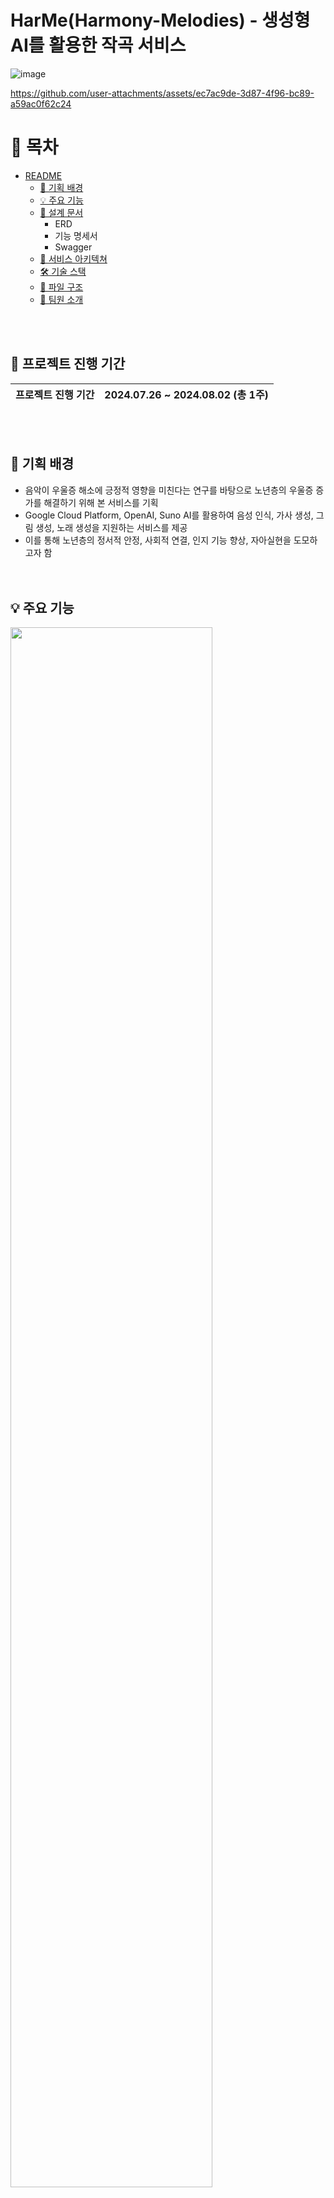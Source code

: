 # HarMe(Harmony-Melodies) - 생성형 AI를 활용한 작곡 서비스

![image](https://github.com/user-attachments/assets/1c1de10c-a6b3-403f-8e70-d4e952830d67)

https://github.com/user-attachments/assets/ec7ac9de-3d87-4f96-bc89-a59ac0f62c24

# 📌 목차

- [README](#readme)
  - [🤔 기획 배경](#-기획-배경)
  - [💡 주요 기능](#-주요-기능)
  - [📝 설계 문서](#-설계-문서)
    - ERD
    - 기능 명세서
    - Swagger
  - [🚧 서비스 아키텍쳐](#-서비스-아키텍쳐)
  - [🛠 기술 스택](#-기술-스택)
  - [📂 파일 구조](#-파일-구조)
  - [🐰 팀원 소개](#-팀원-소개)

<br>
<br>

## 📅 프로젝트 진행 기간

| 프로젝트 진행 기간 | 2024.07.26 ~ 2024.08.02 (총 1주) |
| ------------------ | -------------------------------- |

<br><br>

## 🤔 기획 배경

- 음악이 우울증 해소에 긍정적 영향을 미친다는 연구를 바탕으로 노년층의 우울증 증가를 해결하기 위해 본 서비스를 기획<br>
- Google Cloud Platform, OpenAI, Suno AI를 활용하여 음성 인식, 가사 생성, 그림 생성, 노래 생성을 지원하는 서비스를 제공<br>
- 이를 통해 노년층의 정서적 안정, 사회적 연결, 인지 기능 향상, 자아실현을 도모하고자 함<br>
  <br><br>

## 💡 주요 기능

<img src="https://github.com/user-attachments/assets/e897a9a1-d882-4e23-a57c-d7866e3c393b" width="80%"></img>
<br><br>

## 🎙️ 서비스 화면

#### 프롬프트 입력이 어려운 노인세대에게 음성명령을 통해 쉽게 음악을 생성하고 공유하는 경험을 제공

<br>

### 1. 작곡 기능

<img src=https://github.com/user-attachments/assets/1686b56b-fbfe-4fd1-905e-caa9900c36ce width="180" height="420"></img>
<img src="/MakingImage.gif" width="180" height="420"></img>
<br>

<!--
<img src=https://github.com/user-attachments/assets/0f81ad00-4676-4d46-8e27-cf2ba20bd70e width="170" height="420"></img>
<img src=https://github.com/user-attachments/assets/8c44ac4e-d5cd-4e90-a1a3-bcbe221090ff width="160" height="420"></img>
<img src=https://github.com/user-attachments/assets/8a315e57-25e7-423f-be4c-c67029f0404c width="160" height="420"></img>
<img src=https://github.com/user-attachments/assets/c2c4bf2f-7799-4598-91f3-8809001b8fc0 width-="170" height="420"></img>
<img src=https://github.com/user-attachments/assets/b1605cae-7015-4627-adc0-188d0fbd344c width="170" height="420"></img>  -->

### 2. 앨범 만들기

<img src=https://github.com/user-attachments/assets/18168dba-fa6d-4d2e-87a2-6999a12dce64 width="180" height="420"></img>
<img src="/images/makeImage.gif" width="180" height="420"></img>
<br>

### 3. 기록 기능

<img src=https://github.com/user-attachments/assets/af1157b8-2670-4406-b410-2c97381ee5fe width="180" height="420"></img>
<img src=https://github.com/user-attachments/assets/40921391-281b-4ee2-bc2b-a89e0f131bf5 width="190" height="420"></img>
<br>

## 🔗 설계 문서

### 🔗 [ERD](https://www.erdcloud.com/d/mWFhqQ7DPSYGKnLnt)

### 🔗 [서비스 아키텍쳐]

<img src="./images/Harme-SystemArchitecture.png" width="640" height="480">

### 🔗 [기능명세서](https://better-jumpsuit-1f8.notion.site/3eb7c54faee1405a9340949eeeacb4bb?pvs=4)

### 🔗 [Swagger](http://43.201.54.73:8081/swagger-ui/index.html)

<br>

## 🛠 기술 스택

### 🥕 Backend

- ![Java](https://img.shields.io/badge/Java-ED8B00?style=for-the-badge&logo=openjdk&logoColor=white) : 17.0.9
- ![Spring](https://img.shields.io/badge/Spring-6DB33F?style=for-the-badge&logo=spring&logoColor=green) : 3.3.2
- ![MySQL](https://img.shields.io/badge/MySQL-00000F?style=for-the-badge&logo=mysql&logoColor=blue) : 8.0.34
  <br>

### 🥝 Frontend

- ![Next.js](https://img.shields.io/badge/Next.js-000?logo=nextdotjs&logoColor=fff&style=for-the-badge) : 14.2.5
- ![React](https://img.shields.io/badge/React-20232A?style=for-the-badge&logo=react&logoColor=61DAFB) : 18
  <br>

### 🫐 협업 툴

- ![GitHub](https://img.shields.io/badge/GitHub-100000?style=for-the-badge&logo=github&logoColor=black)
- ![Discord](https://img.shields.io/badge/Discord-7289DA?style=for-the-badge&logo=discord&logoColor=navy)
- ![Notion](https://img.shields.io/badge/Notion-000000?style=for-the-badge&logo=notion&logoColor=white)
  <br>

## 📂 파일 구조

<details  style="margin-left: 5px;">
<summary><b>BackEnd</b></summary>
<div>

```
📦harme
┣ 📂global
┃ ┣ 📂client
┃ ┃ ┗ 📜RestClientConfig
┃ ┣ 📂docs
┃ ┃ ┗ 📜SwaggerConfig
┃ ┣ 📂s3
┃ ┃ ┣ 📜S3Config
┣ 📂image
┃ ┣ 📂controller
┃ ┃ ┣ 📜ImageController
┃ ┣ 📂dto
┃ ┃ ┣ 📜ImageRequestDto
┃ ┃ ┣ 📜ImageResponseDto
┃ ┣ 📂service
┃ ┃ ┗ 📜ImageController
┣ 📂music
┃ ┣ 📂controller
┃ ┃ ┣ 📜MusicController
┃ ┣ 📂dto
┃ ┃ ┣ 📜MainMusicResponseDto
┃ ┃ ┣ 📜MusicGenerateRequestDto
┃ ┃ ┣ 📜MusicGenerateResponseDto
┃ ┃ ┣ 📜MusicRequestDto
┃ ┃ ┣ 📜MusicResponseDto
┃ ┃ ┣ 📜Translate
┃ ┃ ┣ 📜TransRequestDto
┃ ┃ ┣ 📜TransResponseDto
┃ ┣ 📂entity
┃ ┃ ┣ 📜MusicEntity
┃ ┣ 📂repository
┃ ┃ ┣ 📜MusicsRepository
┃ ┣ 📂service
┃ ┃ ┗ 📜MusicService
┣ 📂mypage
┃ ┣ 📂controller
┃ ┃ ┣ 📜MypageController
┃ ┣ 📂dto
┃ ┃ ┣ 📜MypageRequestDto
┃ ┃ ┣ 📜MypageResponseDto
┃ ┣ 📂entity
┃ ┃ ┣ 📜PlayEntity
┃ ┣ 📂repository
┃ ┃ ┣ 📜MypageRepository
┃ ┣ 📂service
┃ ┃ ┗ 📜MypageService
┣ 📂record
┃ ┣ 📂controller
┃ ┃ ┣ 📜RecordController
┃ ┣ 📂dto
┃ ┃ ┣ 📜LatestRecordsAndMusicResponse
┃ ┃ ┣ 📜RecordDetailRequestDto
┃ ┃ ┣ 📜RecordDetailResponseDto
┃ ┃ ┣ 📜RecordMakingRequestDto
┃ ┃ ┣ 📜RecordRequestDto
┃ ┃ ┣ 📜RecordResponseDto
┃ ┣ 📂entity
┃ ┃ ┣ 📜RecordEntity
┃ ┣ 📂exception
┃ ┃ ┣ 📜RecordNotFoundException
┃ ┣ 📂repository
┃ ┃ ┣ 📜RecordRepository
┃ ┣ 📂service
┃ ┃ ┗ 📜RecordService
┣ 📂user
┃ ┣ 📂controller
┃ ┃ ┣ 📜UserController
┃ ┣ 📂dto
┃ ┃ ┣ 📜UserRequestDto
┃ ┃ ┣ 📜UserResponseDto
┃ ┣ 📂entity
┃ ┃ ┣ 📜UserEntity
┃ ┣ 📂repository
┃ ┃ ┣ 📜UserRepository
┃ ┣ 📂service
┃ ┃ ┗ 📜UserService
┃ ┗ 📜HarmeApplication
```

</div>
</details>

<br>
<details  style="margin-left: 5px;">
<summary><b>FrontEnd</b></summary>
<div>

```
📦allclear
┣ 📂public
┃ ┣ 📂chat-icons
┃ ┣ 📂create-cover-icons
┃ ┗ 📂player-icons
┣ 📂src
┃ ┣ 📂app
┃ ┣ 📂atoms
┃ ┣ 📂components
┃ ┣ 📂hooks
┃ ┣ 📂libs
┃ ┣ 📂mocks
┃ ┣ 📂types
┣ 📜.eslintrc.cjs
┣ 📜.gitignore
┣ 📜.prettierrc
┣ 📜components.json
┣ 📜next.config.mjs
┣ 📜package.json
┣ 📜pnpm-lock.yaml
┣ 📜postcss.config.mjs
┣ 📜README.md
┣ 📜tailwind.config.js
┗ 📜tsconfig.json
```

</div>
</details>
<br>

## 🐰 팀 구성

| 이름   | 역할                 |
| ------ | -------------------- |
| 김민태 | - Leader, AI <br>    |
| 석지원 | - UI/UX <br>         |
| 오승태 | - FE <br>            |
| 김현진 | - BE <br>            |
| 이대영 | - BE, AI, Infra <br> |

<br>
